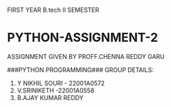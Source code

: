 FIRST YEAR B.tech II SEMESTER

# PYTHON-ASSIGNMENT-2
ASSIGNMENT GIVEN BY PROFF.CHENNA REDDY GARU

###PYTHON PROGRAMMING###
GROUP DETAILS:
1. Y NIKHIL SOURI - 22001A0572
2. V.SRINIKETH -22001A0558
3. B.AJAY KUMAR REDDY
 
